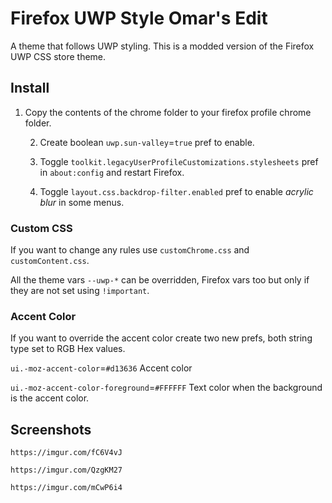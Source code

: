 # Firefox UWP Style Omar's Edit

A theme that follows UWP styling. This is a modded version of the Firefox UWP CSS store theme.


## Install

1. Copy the contents of the chrome folder to your firefox profile chrome folder.

	2. Create boolean `uwp.sun-valley`=`true` pref to enable.
	 	
	3. Toggle `toolkit.legacyUserProfileCustomizations.stylesheets` pref in `about:config` and restart Firefox.
	
	4. Toggle `layout.css.backdrop-filter.enabled` pref to enable *acrylic blur* in some menus.
	

### Custom CSS

If you want to change any rules use `customChrome.css` and `customContent.css`.

All the theme vars `--uwp-*` can be overridden, Firefox vars too but only if they are not set using `!important`.

### Accent Color

If you want to override the accent color create two new prefs, both string type set to RGB Hex values.

`ui.-moz-accent-color`=`#d13636` Accent color

`ui.-moz-accent-color-foreground`=`#FFFFFF` Text color when the background is the accent color.

## Screenshots

	https://imgur.com/fC6V4vJ

	https://imgur.com/QzgKM27

	https://imgur.com/mCwP6i4



